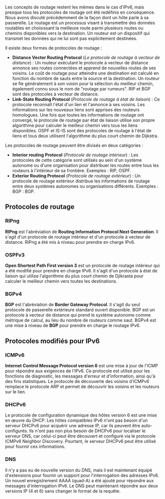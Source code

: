 Les concepts de routage restent les mêmes dans le cas d'IPv6, mais presque tous les protocoles de routage ont été redéfinis en conséquence. Nous avons discuté précédemment de la façon dont un hôte parle à sa passerelle. Le routage est un processus visant à transmettre des données routables en choisissant la meilleure route parmi plusieurs routes ou chemins disponibles vers la destination. Un routeur est un dispositif qui transmet les données qui ne lui sont pas explicitement destinées.

Il existe deux formes de protocoles de routage :

- **Distance Vector Routing Protocol** (*Le protocole de routage à vecteur de distance*) : Un routeur exécutant le protocole à vecteur de distance annonce ses routes connectées et apprend de nouvelles routes de ses voisins. Le coût de routage pour atteindre une destination est calculé en fonction du nombre de sauts entre la source et la destination. Un routeur se fie généralement à son voisin pour la sélection du meilleur chemin, également connu sous le nom de "routage par rumeurs". RIP et BGP sont des protocoles à vecteur de distance.
- **Link-State Routing Protocol** (*Protocole de routage à état de liaison*) : Ce protocole reconnaît l'état d'un lien et l'annonce à ses voisins. Les informations sur les nouveaux liens sont apprises des routeurs homologues. Une fois que toutes les informations de routage ont convergé, le protocole de routage par état de liaison utilise son propre algorithme pour calculer le meilleur chemin vers tous les liens disponibles. OSPF et IS-IS sont des protocoles de routage à l'état de liens et tous deux utilisent l'algorithme du plus court chemin de Dijkstra.

Les protocoles de routage peuvent être divisés en deux catégories :

- **Interior routing Protocol** (*Protocole de routage intérieur*) : Les protocoles de cette catégorie sont utilisés au sein d'un système autonome ou d'une organisation pour distribuer les routes entre tous les routeurs à l'intérieur de sa frontière. Exemples : RIP, OSPF.
- **Exterior Routing Protocol** (*Protocole de routage extérieur*) : Un protocole de routage extérieur distribue les informations de routage entre deux systèmes autonomes ou organisations différents. Exemples : BGP : BGP.

## Protocoles de routage

### RIPng

**RIPng** est l'abréviation de **Routing Information Protocol Next Generation**. Il s'agit d'un protocole de routage intérieur et d'un protocole à vecteur de distance. RIPng a été mis à niveau pour prendre en charge IPv6.

### OSPFv3

**Open Shortest Path First version 3** est un protocole de routage intérieur qui a été modifié pour prendre en charge IPv6. Il s'agit d'un protocole à état de liaison qui utilise l'algorithme du plus court chemin de Djikrasta pour calculer le meilleur chemin vers toutes les destinations.

### BGPv4

**BGP** est l'abréviation de **Border Gateway Protocol**. Il s'agit du seul protocole de passerelle extérieure standard ouvert disponible. BGP est un protocole à vecteur de distance qui prend le système autonome comme métrique de calcul, au lieu du nombre de routeurs comme saut. BGPv4 est une mise à niveau de **BGP** pour prendre en charge le routage IPv6.

## Protocoles modifiés pour IPv6

### ICMPv6

**Internet Control Message Protocol version 6** est une mise à jour de l'ICMP pour répondre aux exigences de l'IPv6. Ce protocole est utilisé pour les fonctions de diagnostic, les messages d'erreur et d'information, ainsi qu'à des fins statistiques. Le protocole de découverte des voisins d'ICMPv6 remplace le protocole ARP et permet de découvrir les voisins et les routeurs sur le lien.

### DHCPv6

Le protocole de configuration dynamique des hôtes version 6 est une mise en œuvre du DHCP. Les hôtes compatibles IPv6 n'ont pas besoin d'un serveur DHCPv6 pour acquérir une adresse IP, car ils peuvent être auto-configurés. Ils n'ont pas non plus besoin de DHCPv6 pour localiser le serveur DNS, car celui-ci peut être découvert et configuré via le protocole ICMPv6 Neighbor Discovery. Pourtant, le serveur DHCPv6 peut être utilisé pour fournir ces informations.

### DNS

Il n'y a pas eu de nouvelle version du DNS, mais il est maintenant équipé d'extensions pour fournir un support pour l'interrogation des adresses IPv6. Un nouvel enregistrement AAAA (quad-A) a été ajouté pour répondre aux messages d'interrogation IPv6. Le DNS peut maintenant répondre aux deux versions IP (4 et 6) sans changer le format de la requête.